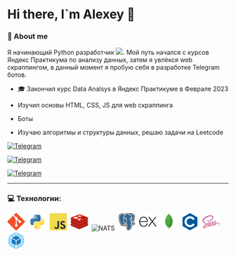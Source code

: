 # Hi there, I`m Alexey 👋


### 🔭 About me


Я начинающий Python разработчик <img src="https://media.giphy.com/media/WUlplcMpOCEmTGBtBW/giphy.gif" width="30px">. Мой путь начался с курсов Яндекс Практикума по анализу данных, затем я увлёкся web скраппингом, в данный момент я пробую себя в разработке Telegram ботов.


* 🎓 Закончил курс Data Analsys в Яндекс Практикуме в Феврале 2023

* Изучил основы HTML, CSS, JS для web скраппинга

* Боты

* Изучаю алгоритмы и структуры данных, решаю задачи на Leetcode


[![Telegram](https://img.shields.io/badge/Telegram-%40alisanskiy-blue.svg)](https://t.me/alisanskiy)

[![Telegram](https://img.shields.io/badge/Telegram-%40alisanskiy-blue?logo=telegram)](https://t.me/alisanskiy)

[![Telegram](https://img.shields.io/badge/Telegram-%40alisanskiy-0077B5?logo=telegram&logoColor=white)](https://t.me/alisanskiy)



___

### 💻 Технологии:

<div>
  <img src="https://github.com/devicons/devicon/blob/master/icons/git/git-original.svg" title="git" alt="git" width="40" height="40"/>&nbsp
  <img src="https://github.com/devicons/devicon/blob/master/icons/python/python-original.svg" title="python" alt="python" width="40" height="40"/>&nbsp
  <img src="https://github.com/devicons/devicon/blob/master/icons/javascript/javascript-original.svg" title="javascript" alt="javascript" width="40" height="40"/>&nbsp
  <img src="https://github.com/devicons/devicon/blob/master/icons/redis/redis-original.svg" title="redis" alt="redis" width="40" height="40"/>&nbsp
  <img src="https://cncf-branding.netlify.app/img/projects/nats/icon/color/nats-icon-color.svg" title="NATS" alt="NATS" width="40" height="40"/>&nbsp
  <img src="https://github.com/devicons/devicon/blob/master/icons/postgresql/postgresql-original.svg" title="postgresql" alt="postgresql" width="40" height="40"/>&nbsp
  <img src="https://github.com/devicons/devicon/blob/master/icons/express/express-original.svg" title="express" alt="express" width="40" height="40"/>&nbsp
  <img src="https://github.com/devicons/devicon/blob/master/icons/mongodb/mongodb-original.svg" title="mongodb" alt="mongodb" width="40" height="40"/>&nbsp
  <img src="https://github.com/devicons/devicon/blob/master/icons/c/c-plain.svg" title="C" alt="C" width="40" height="40"/>&nbsp;
  <img src="https://github.com/devicons/devicon/blob/master/icons/sass/sass-original.svg" title="sass/scss" alt="sass/scss" width="40" height="40"/>&nbsp;
  <img src="https://github.com/devicons/devicon/blob/master/icons/webpack/webpack-original.svg" title="webpack" alt="webpack" width="40" height="40"/>&nbsp;
  <!-- <img src="https://github.com/devicons/devicon/blob/master/icons/redux/redux-original.svg" title="redux" alt="redux" width="40" height="40"/>&nbsp; -->
</div>